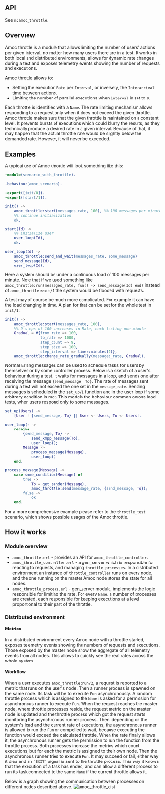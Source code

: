 ## API

See `m:amoc_throttle`.

## Overview

Amoc throttle is a module that allows limiting the number of users' actions per given interval, no matter how many users there are in a test.
It works in both local and distributed environments, allows for dynamic rate changes during a test and exposes telemetry events showing the number of requests and executions.

Amoc throttle allows to:

- Setting the execution `Rate` per `Interval`, or inversely, the `Interarrival` time between actions.
- Limiting the number of parallel executions when `interval` is set to `0`.

Each throttle is identified with a `Name`.
The rate limiting mechanism allows responding to a request only when it does not exceed the given throttle.
Amoc throttle makes sure that the given throttle is maintained on a constant level.
It prevents bursts of executions which could blurry the results, as they technically produce a desired rate in a given interval.
Because of that, it may happen that the actual throttle rate would be slightly below the demanded rate. However, it will never be exceeded.

## Examples

A typical use of Amoc throttle will look something like this:

```erlang
-module(scenario_with_throttle).

-behaviour(amoc_scenario).

-export([init/0]).
-export([start/1]).

init() ->
    amoc_throttle:start(messages_rate, 100), %% 100 messages per minute
    %% continue initialization
    ok.

start(Id) ->
    %% initialize user
    user_loop(Id),
    ok.

user_loop(Id) ->
    amoc_throttle:send_and_wait(messages_rate, some_message),
    send_message(Id),
    user_loop(Id).
```
Here a system should be under a continuous load of 100 messages per minute.
Note that if we used something like `amoc_throttle:run(messages_rate, fun() -> send_message(Id) end)` instead of `amoc_throttle:wait/1` the system would be flooded with requests.

A test may of course be much more complicated.
For example it can have the load changing in time.
A plan for that can be set for the whole test in `init/1`:
```erlang
init() ->
    amoc_throttle:start(messages_rate, 100),
    %% 9 steps of 100 increases in Rate, each lasting one minute
    Gradual = #{from_rate => 100,
                to_rate => 1000,
                step_count => 9,
                step_size => 100,
                step_interval => timer:minutes(1)},
    amoc_throttle:change_rate_gradually(messages_rate, Gradual).
```

Normal Erlang messages can be used to schedule tasks for users by themselves or by some controller process.
Below is a sketch of a user's behaviour during a test.
It waits for messages in a loop, and sends one after receiving the message `{send_message, To}`.
The rate of messages sent during a test will not exceed the one set in the `message_rate`.
Sending messages is scheduled in the `set_up/1` function and in the user loop if some arbitrary condition is met.
This models the behaviour common across load tests, when users respond only to some messages.

```erlang
set_up(Users) ->
    [User ! {send_message, To} || User <- Users, To <- Users].

user_loop() ->
    receive
        {send_message, To} ->
            send_xmpp_message(To),
            user_loop();
        Message ->
            process_message(Message),
            user_loop()
    end.

process_message(Message) ->
    case some_condition(Message) of
        true ->
            To = get_sender(Message),
            amoc_throttle:send(message_rate, {send_message, To});
        false ->
            ok
    end.
```

For a more comprehensive example please refer to the `throttle_test` scenario, which shows possible usages of the Amoc throttle.

## How it works

### Module overview

- `amoc_throttle.erl` - provides an API for `amoc_throttle_controller`.
- `amoc_throttle_controller.erl` - a gen_server which is responsible for reacting to requests, and managing `throttle_processes`.
In a distributed environment an instance of `throttle_controller` runs on every node, and the one running on the master Amoc node stores the state for all nodes.
- `amoc_throttle_process.erl` - gen_server module, implements the logic responsible for limiting the rate.
For every `Name`, a number of processes are created, each responsible for keeping executions at a level proportional to their part of the throttle.

### Distributed environment

#### Metrics
In a distributed environment every Amoc node with a throttle started, exposes telemetry events showing the numbers of requests and executions.
Those exposed by the master node show the aggregate of all telemetry events from all nodes.
This allows to quickly see the real rates across the whole system.

#### Workflow
When a user executes `amoc_throttle:run/2`, a request is reported to a metric that runs on the user's node.
Then a runner process is spawned on the same node.
Its task will be to execute `Fun` asynchronously.
A random throttle process which is assigned to the `Name` is asked for a permission for asynchronous runner to execute `Fun`.
When the request reaches the master node, where throttle processes reside, the request metric on the master node is updated and the throttle process which got the request starts monitoring the asynchronous runner process.
Then, depending on the system's load and the current rate of executions, the asynchronous runner is allowed to run the `Fun` or compelled to wait, because executing the function would exceed the calculated throttle.
When the rate finally allows it, the asynchronous runner gets the permission to run the function from the throttle process.
Both processes increase the metrics which count executions, but for each the metric is assigned to their own node.
Then the asynchronous runner tries to execute `Fun`.
It may succeed or fail, either way it dies and an `'EXIT'` signal is sent to the throttle process.
This way it knows that the execution of a task has ended, and can allow a different process to run its task connected to the same `Name` if the current throttle allows it.

Below is a graph showing the communication between processes on different nodes described above.
![amoc_throttle_dist](assets/amoc_throttle_dist.svg)
